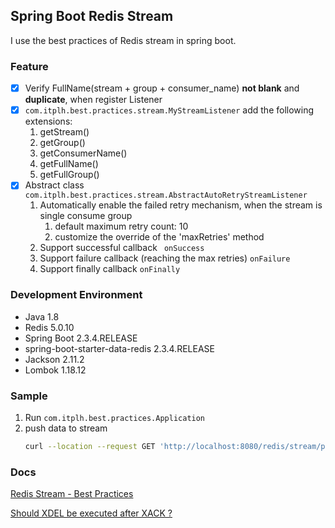 ## Spring Boot Redis Stream

I use the best practices of Redis stream in spring boot.

### Feature

- [x] Verify FullName(stream + group + consumer_name) **not blank** and **duplicate**, when register Listener
- [x] `com.itplh.best.practices.stream.MyStreamListener` add the following extensions:
    1. getStream()
    1. getGroup()
    1. getConsumerName()
    1. getFullName()
    1. getFullGroup()
- [x] Abstract class `com.itplh.best.practices.stream.AbstractAutoRetryStreamListener`
    1. Automatically enable the failed retry mechanism, when the stream is single consume group
        1. default maximum retry count: 10
        2. customize the override of the 'maxRetries' method
    1. Support successful callback ` onSuccess`
    1. Support failure callback (reaching the max retries) `onFailure`
    1. Support finally callback `onFinally`

### Development Environment

- Java 1.8
- Redis 5.0.10
- Spring Boot 2.3.4.RELEASE
- spring-boot-starter-data-redis 2.3.4.RELEASE
- Jackson 2.11.2
- Lombok 1.18.12

### Sample

1. Run `com.itplh.best.practices.Application`
2. push data to stream
    ```bash
    curl --location --request GET 'http://localhost:8080/redis/stream/push-data?stream=stream_test1'
    ```

### Docs

[Redis Stream - Best Practices](http://showdoc.itplh.com/web/#/4?page_id=382)

[Should XDEL be executed after XACK ?](http://showdoc.itplh.com/web/#/4?page_id=403)